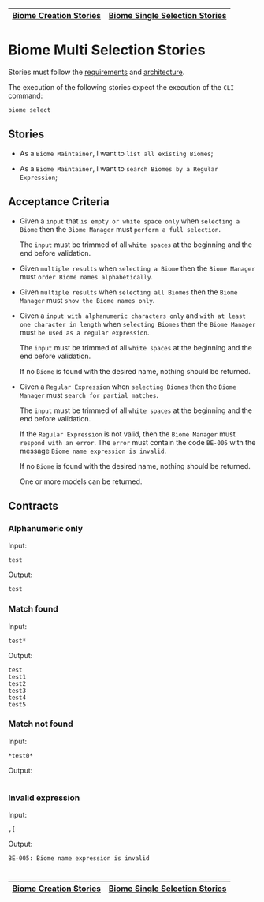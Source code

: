 | [Biome Creation Stories](creation.md) | [Biome Single Selection Stories](selection_single.md) |
| ------------------------------------- | ----------------------------------------------------- |

# Biome Multi Selection Stories

Stories must follow the [requirements](../../requirements/definitions/biome_definition.md) and [architecture](../../architecture/README.md).

The execution of the following stories expect the execution of the `CLI` command:

```
biome select
```

## Stories

- As a `Biome Maintainer`, I want to `list all existing Biomes`;

- As a `Biome Maintainer`, I want to `search Biomes by a Regular Expression`;

## Acceptance Criteria

- Given a `input` that `is empty or white space only` when `selecting a Biome` then the `Biome Manager` must `perform a full selection`.

  The `input` must be trimmed of all `white spaces` at the beginning and the end before validation.

- Given `multiple results` when `selecting a Biome` then the `Biome Manager` must `order Biome names alphabetically`.

- Given `multiple results` when `selecting all Biomes` then the `Biome Manager` must `show the Biome names only`.

- Given a `input with alphanumeric characters only` and `with at least one character in length` when `selecting Biomes` then the `Biome Manager` must `be used as a regular expression`.

  The `input` must be trimmed of all `white spaces` at the beginning and the end before validation.

  If no `Biome` is found with the desired name, nothing should be returned.

- Given a `Regular Expression` when `selecting Biomes` then the `Biome Manager` must `search for partial matches`.

  The `input` must be trimmed of all `white spaces` at the beginning and the end before validation.

  If the `Regular Expression` is not valid, then the `Biome Manager` must `respond with an error`. The `error` must contain the code `BE-005` with the message `Biome name expression is invalid`.

  If no `Biome` is found with the desired name, nothing should be returned.

  One or more models can be returned.

## Contracts

### Alphanumeric only

Input:

```
test
```

Output:

```
test
```

### Match found

Input:

```
test*
```

Output:

```
test
test1
test2
test3
test4
test5
```

### Match not found

Input:

```
*test0*
```

Output:

```

```

### Invalid expression

Input:

```
,[
```

Output:

```
BE-005: Biome name expression is invalid
```

#

| [Biome Creation Stories](creation.md) | [Biome Single Selection Stories](selection_single.md) |
| ------------------------------------- | ----------------------------------------------------- |
